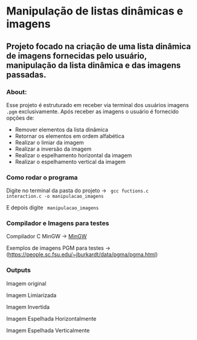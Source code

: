 # Manipulação de listas dinâmicas e imagens

## Projeto focado na criação de uma lista dinâmica de imagens fornecidas pelo usuário, manipulação da lista dinâmica e das imagens passadas.

### About:

Esse projeto é estruturado em receber via terminal dos usuários imagens <code>.pgm</code> exclusivamente. Após receber as imagens o usuário é fornecido opções de: 

* Remover elementos da lista dinâmica
* Retornar os elementos em ordem alfabética
* Realizar o limiar da imagem
* Realizar a inversão da imagem
* Realizar o espelhamento horizontal da imagem
* Realizar o espelhamento vertical da imagem

### Como rodar o programa

Digite no terminal da pasta do projeto -> <code> gcc fuctions.c interaction.c -o manipulacao_imagens </code> 


E depois digite <code> manipulacao_imagens </code>

### Compilador e Imagens para testes

Compilador C MinGW -> [MinGW](https://sourceforge.net/projects/mingw/)


Exemplos de imagens PGM para testes -> (https://people.sc.fsu.edu/~jburkardt/data/pgma/pgma.html)

### Outputs

Imagem original 


Imagem Limiarizada

Imagem Invertida

Imagem Espelhada Horizontalmente

Imagem Espelhada Verticalmente
